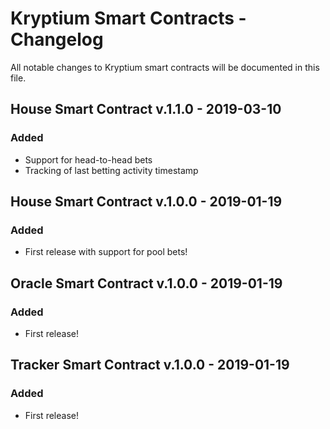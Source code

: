 # Kryptium Smart Contracts - Changelog
All notable changes to Kryptium smart contracts will be documented in this file.


## House Smart Contract v.1.1.0 - 2019-03-10

### Added
- Support for head-to-head bets
- Tracking of last betting activity timestamp

## House Smart Contract v.1.0.0 - 2019-01-19

### Added
- First release with support for pool bets!

## Oracle Smart Contract v.1.0.0 - 2019-01-19

### Added
- First release!

## Tracker Smart Contract v.1.0.0 - 2019-01-19

### Added
- First release!

